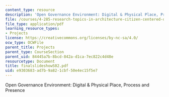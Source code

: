 ```yaml
---
content_type: resource
description: 'Open Governance Environment: Digital & Physical Place, Process and Presence'
file: /courses/4-285-research-topics-in-architecture-citizen-centered-design-of-open-governance-systems-fall-2002/e9303683ad7b9a821cbf50e4ec15f5e7_finalslideshowS02.pdf
file_type: application/pdf
learning_resource_types:
- Projects
license: https://creativecommons.org/licenses/by-nc-sa/4.0/
ocw_type: OCWFile
parent_title: Projects
parent_type: CourseSection
parent_uid: 84445a7b-8bcd-842a-d1ca-7ec822c4d48e
resourcetype: Document
title: finalslideshowS02.pdf
uid: e9303683-ad7b-9a82-1cbf-50e4ec15f5e7
---
```

Open Governance Environment: Digital & Physical Place, Process and Presence